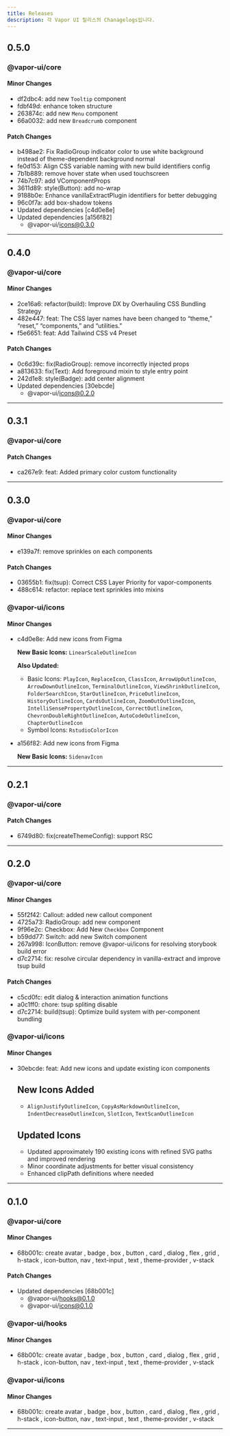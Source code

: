 ```yaml
---
title: Releases
description: 각 Vapor UI 릴리스의 Chanagelogs입니다.
---
```


## 0.5.0

### @vapor-ui/core

#### Minor Changes

- df2dbc4: add new `Tooltip` component
- fdbf49d: enhance token structure
- 263874c: add new `Menu` component
- 66a0032: add new `Breadcrumb` component

#### Patch Changes

- b498ae2: Fix RadioGroup indicator color to use white background instead of theme-dependent background normal
- fe0d153: Align CSS variable naming with new build identifiers config
- 7b1b889: remove hover state when used touchscreen
- 74b7c97: add VComponentProps
- 3611d89: style(Button): add no-wrap
- 9188b0e: Enhance vanillaExtractPlugin identifiers for better debugging
- 96c0f7a: add box-shadow tokens
- Updated dependencies [c4d0e8e]
- Updated dependencies [a156f82]
    - @vapor-ui/icons@0.3.0

---

## 0.4.0

### @vapor-ui/core

#### Minor Changes

- 2ce16a6: refactor(build): Improve DX by Overhauling CSS Bundling Strategy
- 482e447: feat: The CSS layer names have been changed to “theme,” “reset,” “components,” and “utilities.”
- f5e6651: feat: Add Tailwind CSS v4 Preset

#### Patch Changes

- 0c6d39c: fix(RadioGroup): remove incorrectly injected props
- a813633: fix(Text): Add foreground mixin to style entry point
- 242d1e8: style(Badge): add center alignment
- Updated dependencies [30ebcde]
    - @vapor-ui/icons@0.2.0

---

## 0.3.1

### @vapor-ui/core

#### Patch Changes

- ca267e9: feat: Added primary color custom functionality

---

## 0.3.0

### @vapor-ui/core

#### Minor Changes

- e139a7f: remove sprinkles on each components

#### Patch Changes

- 03655b1: fix(tsup): Correct CSS Layer Priority for vapor-components
- 488c614: refactor: replace text sprinkles into mixins

### @vapor-ui/icons

#### Minor Changes

- c4d0e8e: Add new icons from Figma

    **New Basic Icons:** `LinearScaleOutlineIcon`

    **Also Updated:**

    - Basic Icons: `PlayIcon`, `ReplaceIcon`, `ClassIcon`, `ArrowUpOutlineIcon`, `ArrowDownOutlineIcon`, `TerminalOutlineIcon`, `ViewShrinkOutlineIcon`, `FolderSearchIcon`, `StarOutlineIcon`, `PriceOutlineIcon`, `HistoryOutlineIcon`, `CardsOutlineIcon`, `ZoomOutOutlineIcon`, `IntelliSensePropertyOutlineIcon`, `CorrectOutlineIcon`, `ChevronDoubleRightOutlineIcon`, `AutoCodeOutlineIcon`, `ChapterOutlineIcon`
    - Symbol Icons: `RstudioColorIcon`

- a156f82: Add new icons from Figma

    **New Basic Icons:** `SidenavIcon`

---

## 0.2.1

### @vapor-ui/core

#### Patch Changes

- 6749d80: fix(createThemeConfig): support RSC

---

## 0.2.0

### @vapor-ui/core

#### Minor Changes

- 55f2f42: Callout: added new callout component
- 4725a73: RadioGroup: add new component
- 9f96e2c: Checkbox: Add New `Checkbox` Component
- b59dd77: Switch: add new Switch component
- 267a998: IconButton: remove @vapor-ui/icons for resolving storybook build error
- d7c2714: fix: resolve circular dependency in vanilla-extract and improve tsup build

#### Patch Changes

- c5cd0fc: edit dialog & interaction animation functions
- a0c1ff0: chore: tsup spliting disable
- d7c2714: build(tsup): Optimize build system with per-component bundling

### @vapor-ui/icons

#### Minor Changes

- 30ebcde: feat: Add new icons and update existing icon components

    ## New Icons Added

    - `AlignJustifyOutlineIcon`, `CopyAsMarkdownOutlineIcon`, `IndentDecreaseOutlineIcon`, `SlotIcon`, `TextScanOutlineIcon`

    ## Updated Icons

    - Updated approximately 190 existing icons with refined SVG paths and improved rendering
    - Minor coordinate adjustments for better visual consistency
    - Enhanced clipPath definitions where needed

---

## 0.1.0

### @vapor-ui/core

#### Minor Changes

- 68b001c: create avatar , badge , box , button , card , dialog , flex , grid , h-stack , icon-button, nav , text-input , text , theme-provider , v-stack

#### Patch Changes

- Updated dependencies [68b001c]
    - @vapor-ui/hooks@0.1.0
    - @vapor-ui/icons@0.1.0

### @vapor-ui/hooks

#### Minor Changes

- 68b001c: create avatar , badge , box , button , card , dialog , flex , grid , h-stack , icon-button, nav , text-input , text , theme-provider , v-stack

### @vapor-ui/icons

#### Minor Changes

- 68b001c: create avatar , badge , box , button , card , dialog , flex , grid , h-stack , icon-button, nav , text-input , text , theme-provider , v-stack

---
